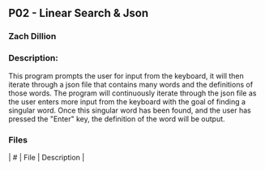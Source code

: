 ## P02 - Linear Search & Json
### Zach Dillion
### Description:

This program prompts the user for input from the keyboard, it will then iterate through a json file that contains many words and the definitions of those words.
The program will continuously iterate through the json file as the user enters more input from the keyboard with the goal of finding a singular word.
Once this singular word has been found, and the user has pressed the "Enter" key, the definition of the word will be output.

### Files

| # | File | Description |
